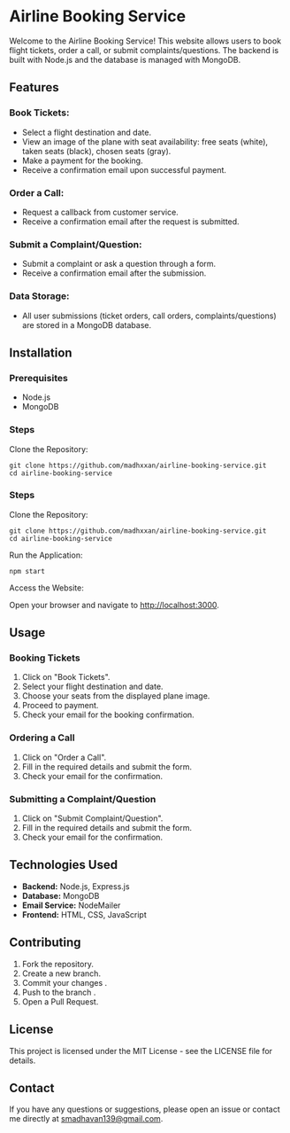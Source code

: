<h1>Airline Booking Service</h1>
        <p>Welcome to the Airline Booking Service! This website allows users to book flight tickets, order a call, or submit complaints/questions. The backend is built with Node.js and the database is managed with MongoDB.</p>
        <h2>Features</h2>
        <h3>Book Tickets:</h3>
        <ul>
            <li>Select a flight destination and date.</li>
            <li>View an image of the plane with seat availability: free seats (white), taken seats (black), chosen seats (gray).</li>
            <li>Make a payment for the booking.</li>
            <li>Receive a confirmation email upon successful payment.</li>
        </ul>
        <h3>Order a Call:</h3>
        <ul>
            <li>Request a callback from customer service.</li>
            <li>Receive a confirmation email after the request is submitted.</li>
        </ul>
         <h3>Submit a Complaint/Question:</h3>
        <ul>
            <li>Submit a complaint or ask a question through a form.</li>
            <li>Receive a confirmation email after the submission.</li>
        </ul>
        <h3>Data Storage:</h3>
        <ul>
            <li>All user submissions (ticket orders, call orders, complaints/questions) are stored in a MongoDB database.</li>
        </ul>
        <h2>Installation</h2>
        <h3>Prerequisites</h3>
        <ul>
            <li>Node.js</li>
            <li>MongoDB</li>
        </ul>
        <h3>Steps</h3>
        <p>Clone the Repository:</p>
        <pre><code>git clone https://github.com/madhxxan/airline-booking-service.git
cd airline-booking-service</code></pre>
<h3>Steps</h3>
        <p>Clone the Repository:</p>
        <pre><code>git clone https://github.com/madhxxan/airline-booking-service.git
cd airline-booking-service</code></pre>
<p>Run the Application:</p>
        <pre><code>npm start</code></pre>
        <p>Access the Website:</p>
        <p>Open your browser and navigate to <a href="http://localhost:3000">http://localhost:3000</a>.</p>
        <h2>Usage</h2>
        <h3>Booking Tickets</h3>
        <ol>
            <li>Click on "Book Tickets".</li>
            <li>Select your flight destination and date.</li>
            <li>Choose your seats from the displayed plane image.</li>
            <li>Proceed to payment.</li>
            <li>Check your email for the booking confirmation.</li>
        </ol>
        <h3>Ordering a Call</h3>
        <ol>
            <li>Click on "Order a Call".</li>
            <li>Fill in the required details and submit the form.</li>
            <li>Check your email for the confirmation.</li>
        </ol>
 <h3>Submitting a Complaint/Question</h3>
        <ol>
            <li>Click on "Submit Complaint/Question".</li>
            <li>Fill in the required details and submit the form.</li>
            <li>Check your email for the confirmation.</li>
        </ol>
        <h2>Technologies Used</h2>
        <ul>
            <li><strong>Backend:</strong> Node.js, Express.js</li>
            <li><strong>Database:</strong> MongoDB</li>
            <li><strong>Email Service:</strong> NodeMailer</li>
            <li><strong>Frontend:</strong> HTML, CSS, JavaScript</li>
        </ul>
        <h2>Contributing</h2>
        <ol>
            <li>Fork the repository.</li>
            <li>Create a new branch.</li>
            <li>Commit your changes .</li>
            <li>Push to the branch .</li>
            <li>Open a Pull Request.</li>
        </ol>
        <h2>License</h2>
        <p>This project is licensed under the MIT License - see the LICENSE file for details.</p>
        <h2>Contact</h2>
        <p>If you have any questions or suggestions, please open an issue or contact me directly at <a href="smadhavan139@gmail.com">smadhavan139@gmail.com</a>.</p>
        
        
        
        
        
      
